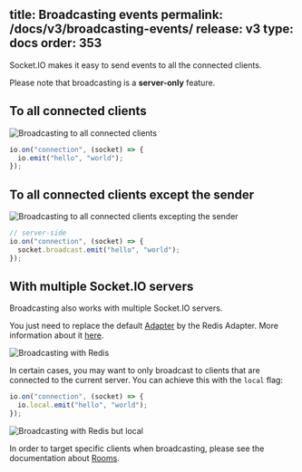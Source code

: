 title: Broadcasting events
permalink: /docs/v3/broadcasting-events/
release: v3
type: docs
order: 353
---

Socket.IO makes it easy to send events to all the connected clients.

Please note that broadcasting is a **server-only** feature.

## To all connected clients

![Broadcasting to all connected clients](/images/broadcasting.png)

```js
io.on("connection", (socket) => {
  io.emit("hello", "world");
});
```

## To all connected clients except the sender

![Broadcasting to all connected clients excepting the sender](/images/broadcasting2.png)

```js
// server-side
io.on("connection", (socket) => {
  socket.broadcast.emit("hello", "world");
});
```

## With multiple Socket.IO servers

Broadcasting also works with multiple Socket.IO servers.

You just need to replace the default [Adapter](/docs/v3/glossary/#Adapter) by the Redis Adapter. More information about it [here](/docs/v3/using-multiple-nodes/#Passing-events-between-nodes).

![Broadcasting with Redis](/images/broadcasting-redis.png)

In certain cases, you may want to only broadcast to clients that are connected to the current server. You can achieve this with the `local` flag:

```js
io.on("connection", (socket) => {
  io.local.emit("hello", "world");
});
```

![Broadcasting with Redis but local](/images/broadcasting-redis-local.png)


In order to target specific clients when broadcasting, please see the documentation about [Rooms](/docs/v3/rooms/).
